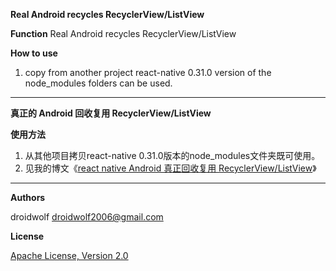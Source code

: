 **Real Android recycles RecyclerView/ListView**

**Function**
Real Android recycles RecyclerView/ListView

**How to use**

1. copy from another project react-native 0.31.0 version of the node_modules folders can be used.


--------
**真正的 Android 回收复用 RecyclerView/ListView**

**使用方法**

1. 从其他项目拷贝react-native 0.31.0版本的node_modules文件夹既可使用。
2. 见我的博文《[react native Android 真正回收复用 RecyclerView/ListView](https://my.oschina.net/droidwolf/blog/750479)》

--------
**Authors**

droidwolf [droidwolf2006@gmail.com](mailto:droidwolf2006@gmail.com "droidwolf2006@gmail.com")


**License**

[Apache License, Version 2.0](http://www.apache.org/licenses/LICENSE-2.0 "Apache License, Version 2.0")

